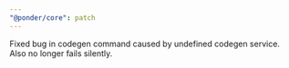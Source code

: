 ```yaml
---
"@ponder/core": patch
---
```


Fixed bug in codegen command caused by undefined codegen service. Also no longer fails silently. 
